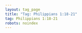 ```yaml
---
layout: tag_page
title: "Tag: Philippians 1:18-21"
tag: Philippians 1:18-21
robots: noindex
---
```


